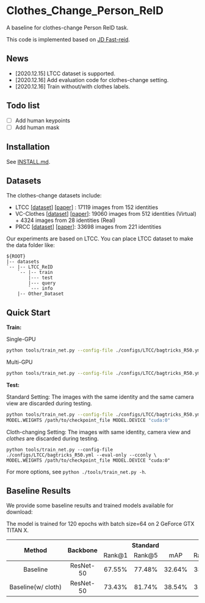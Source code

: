 # Clothes_Change_Person_ReID

A baseline for clothes-change Person ReID task. 

This code is implemented based on [JD Fast-reid](https://github.com/JDAI-CV/fast-reid). 

## News
+ [2020.12.15] LTCC dataset is supported.
+ [2020.12.16] Add evaluation code for clothes-change setting.
+ [2020.12.16] Train without/with clothes labels.

## Todo list

- [ ] Add human keypoints 
- [ ] Add human mask

## Installation

See [INSTALL.md](https://github.com/JDAI-CV/fast-reid/blob/master/docs/INSTALL.md).

## Datasets

The clothes-change datasets include:

+ LTCC [[dataset](https://naiq.github.io/LTCC_Perosn_ReID.html#)] [[paper](https://arxiv.org/abs/2005.12633)] : 17119 images from 152 identities
+ VC-Clothes [[dataset](https://wanfb.github.io/dataset.html)] [[paper](https://arxiv.org/pdf/2003.04070.pdf)]: 19060 images from 512 identities (Virtual) + 4324 images from 28 identities (Real)
+ PRCC [[dataset](https://www.isee-ai.cn/~yangqize/clothing.html)] [[paper](https://www.isee-ai.cn/~yangqize/main_document.pdf)]: 33698 images from 221 identities

Our experiments are based on LTCC. You can place LTCC dataset to make the data folder like:

  ~~~
  ${ROOT}
  |-- datasets
  `-- |-- LTCC_ReID
      `-- |-- train
          |--- test
          |--- query
          `--- info
      |-- Other_Dataset
  ~~~

## Quick Start

**Train:**

Single-GPU

```bash
python tools/train_net.py --config-file ./configs/LTCC/bagtricks_R50.yml MODEL.DEVICE "cuda:0"
```

Multi-GPU

```bash
python tools/train_net.py --config-file ./configs/LTCC/bagtricks_R50.yml --num-gpus 4
```

**Test:**

Standard Setting: The images with the same identity and the same camera view are discarded during testing.

```bash
python tools/train_net.py --config-file ./configs/LTCC/bagtricks_R50.yml --eval-only \
MODEL.WEIGHTS /path/to/checkpoint_file MODEL.DEVICE "cuda:0"
```

Cloth-changing Setting: The images with same identity, camera view and *clothes* are discarded during testing.

```
python tools/train_net.py --config-file ./configs/LTCC/bagtricks_R50.yml --eval-only --cconly \
MODEL.WEIGHTS /path/to/checkpoint_file MODEL.DEVICE "cuda:0"
```

For more options, see `python ./tools/train_net.py -h`.

## Baseline Results 

We provide some baseline results and trained models available for download:

The model is trained for 120 epochs with batch size=64 on 2 GeForce GTX TITAN X.

<table>
<thead>
  <tr>
    <th rowspan="3" align="center">Method</th>
    <th rowspan="3" align="center">Backbone</th>
    <th colspan="3" align="center">Standard</th>
    <th colspan="3" align="center">Cloth-changing</th>  
    <th rowspan="3" align="center">download</th>
  </tr>
  <tr>
    <td align="center">Rank@1</td>
    <td align="center">Rank@5</td>
    <td align="center">mAP</td>
    <td align="center">Rank@5</td>
    <td align="center">Rank@1</td>
    <td align="center">mAP</td>
  </tr>
</thead>
<tbody>
  <tr>
    <td nowrap align="center">Baseline</td>
    <td align="center">ResNet-50</td>
    <td align="center">67.55%</td>
    <td align="center">77.48%</td>
    <td align="center">32.64%</td>
    <td align="center">33.93%</td>
    <td align="center">49.49%</td>
    <td align="center">15.57%</td>
    <td align="center">-</td>
  </tr>
  <tr>
    <td nowrap align="center">Baseline(w/ cloth)</td>
    <td align="center">ResNet-50</td>
    <td align="center">73.43%</td>
    <td align="center">81.74%</td>
    <td align="center">38.54%</td>
    <td align="center">31.89%</td>
    <td align="center">48.47%</td>
    <td align="center">15.47%</td>
    <td align="center"><a href="https://drive.google.com/file/d/1w2qYOpWVzZInYZlkUZmxRTC4uW1I33-Y/view?usp=sharing">Model</a></td>
  </tr>
</tbody>
</table>

